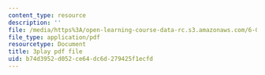 ```yaml
---
content_type: resource
description: ''
file: /media/https%3A/open-learning-course-data-rc.s3.amazonaws.com/6-00sc-introduction-to-computer-science-and-programming-spring-2011/b74d3952d052ce64dc6d279425f1ecfd_WbWb0u8bJrU.pdf
file_type: application/pdf
resourcetype: Document
title: 3play pdf file
uid: b74d3952-d052-ce64-dc6d-279425f1ecfd
---
```


